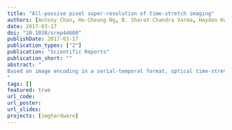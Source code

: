 ```yaml
---
title: "All-passive pixel super-resolution of time-stretch imaging"
authors: [Antony Chan, Ho-Cheung Ng, B. Sharat Chandra Varma, Hayden Kwok-Hay So, Edmund Lam, Kevin Tsia]
date: 2017-03-17
doi: "10.1038/srep44608"
publishDate: 2017-03-17
publication_types: ["2"]
publication: "Scientific Reports"
publication_short: ""
abstract: "
Based on image encoding in a serial-temporal format, optical time-stretch imaging entails a stringent requirement of state-of-the-art fast data acquisition unit in order to preserve high image resolution at an ultrahigh frame rate — hampering the widespread utilities of such technology. Here, we propose a pixel super-resolution (pixel-SR) technique tailored for time-stretch imaging that preserves pixel resolution at a relaxed sampling rate. It harnesses the subpixel shifts between image frames inherently introduced by asynchronous digital sampling of the continuous time-stretch imaging process. Precise pixel registration is thus accomplished without any active opto-mechanical subpixel-shift control or other additional hardware. Here, we present the experimental pixel-SR image reconstruction pipeline that restores high-resolution time-stretch images of microparticles and biological cells (phytoplankton) at a relaxed sampling rate (≈2–5 GSa/s)—more than four times lower than the originally required readout rate (20 GSa/s) — is thus effective for high-throughput label-free, morphology-based cellular classification down to single-cell precision. Upon integration with the high-throughput image processing technology, this pixel-SR time-stretch imaging technique represents a cost-effective and practical solution for large scale cell-based phenotypic screening in biomedical diagnosis and machine vision for quality control in manufacturing.
"
tags: []
featured: true
url_code: 
url_poster: 
url_slides: 
projects: [imghardware]
---
```

